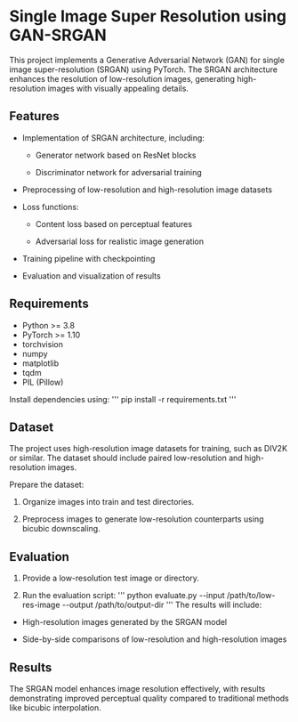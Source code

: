 # Single Image Super Resolution using GAN-SRGAN
This project implements a Generative Adversarial Network (GAN) for single image super-resolution (SRGAN) using PyTorch. The SRGAN architecture enhances the resolution of low-resolution images, generating high-resolution images with visually appealing details.

## Features

- Implementation of SRGAN architecture, including:

    - Generator network based on ResNet blocks

    - Discriminator network for adversarial training

- Preprocessing of low-resolution and high-resolution image datasets

- Loss functions:

    - Content loss based on perceptual features

    - Adversarial loss for realistic image generation

- Training pipeline with checkpointing

- Evaluation and visualization of results

## Requirements

- Python >= 3.8
- PyTorch >= 1.10
- torchvision
- numpy
- matplotlib
- tqdm
- PIL (Pillow)

Install dependencies using:
'''
pip install -r requirements.txt
'''

## Dataset

The project uses high-resolution image datasets for training, such as DIV2K or similar. The dataset should include paired low-resolution and high-resolution images.

Prepare the dataset:

  1. Organize images into train and test directories.

  2. Preprocess images to generate low-resolution counterparts using bicubic downscaling.


## Evaluation

1. Provide a low-resolution test image or directory.

2. Run the evaluation script:
  '''
  python evaluate.py --input /path/to/low-res-image --output /path/to/output-dir
  '''
The results will include:

- High-resolution images generated by the SRGAN model

- Side-by-side comparisons of low-resolution and high-resolution images


## Results

The SRGAN model enhances image resolution effectively, with results demonstrating improved perceptual quality compared to traditional methods like bicubic interpolation.
